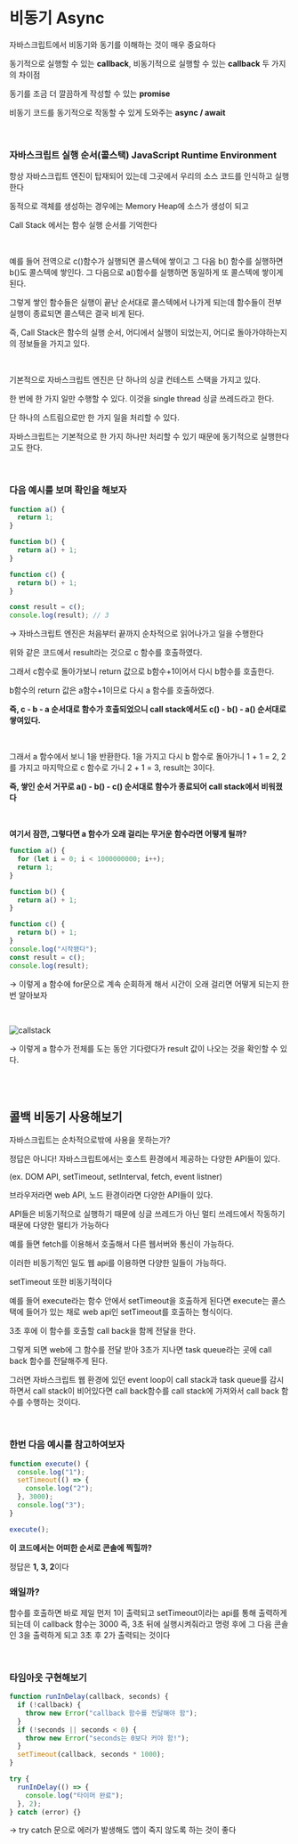 # 비동기 Async

자바스크립트에서 비동기와 동기를 이해하는 것이 매우 중요하다

동기적으로 실행할 수 있는 **callback**, 비동기적으로 실행할 수 있는 **callback** 두 가지의 차이점

동기를 조금 더 깔끔하게 작성할 수 있는 **promise**

비동기 코드를 동기적으로 작동할 수 있게 도와주는 **async / await**

<br />

### 자바스크립트 실행 순서(콜스택) JavaScript Runtime Environment

항상 자바스크립트 엔진이 탑재되어 있는데 그곳에서 우리의 소스 코드를 인식하고 실행한다

동적으로 객체를 생성하는 경우에는 Memory Heap에 소스가 생성이 되고

Call Stack 에서는 함수 실행 순서를 기억한다

<br />

예를 들어 전역으로 c()함수가 실행되면 콜스텍에 쌓이고 그 다음 b() 함수를 실행하면 b()도 콜스텍에 쌓인다. 그 다음으로 a()함수를 실행하면 동일하게 또 콜스텍에 쌓이게 된다.

그렇게 쌓인 함수들은 실행이 끝난 순서대로 콜스텍에서 나가게 되는데 함수들이 전부 실행이 종료되면 콜스텍은 결국 비게 된다.

즉, Call Stack은 함수의 실행 순서, 어디에서 실행이 되었는지, 어디로 돌아가야하는지의 정보들을 가지고 있다.

<br />

기본적으로 자바스크립트 엔진은 단 하나의 싱글 컨테스트 스택을 가지고 있다.

한 번에 한 가지 일만 수행할 수 있다. 이것을 single thread 싱글 쓰레드라고 한다.

단 하나의 스트림으로만 한 가지 일을 처리할 수 있다.

자바스크립트는 기본적으로 한 가지 하나만 처리할 수 있기 때문에 동기적으로 실행한다고도 한다.

<br />

### 다음 예시를 보며 확인을 해보자

```jsx
function a() {
  return 1;
}

function b() {
  return a() + 1;
}

function c() {
  return b() + 1;
}

const result = c();
console.log(result); // 3
```

→ 자바스크립트 엔진은 처음부터 끝까지 순차적으로 읽어나가고 일을 수행한다

위와 같은 코드에서 result라는 것으로 c 함수를 호출하였다.

그래서 c함수로 돌아가보니 return 값으로 b함수+1이어서 다시 b함수를 호출한다.

b함수의 return 값은 a함수+1이므로 다시 a 함수를 호출하였다.

**즉, c - b - a 순서대로 함수가 호출되었으니 call stack에서도 c() - b() - a() 순서대로 쌓여있다.**

<br />

그래서 a 함수에서 보니 1을 반환한다. 1을 가지고 다시 b 함수로 돌아가니 1 + 1 = 2, 2를 가지고 마지막으로 c 함수로 가니 2 + 1 = 3, result는 3이다.

**즉, 쌓인 순서 거꾸로 a() - b() - c() 순서대로 함수가 종료되어 call stack에서 비워졌다**

<br />

**여기서 잠깐, 그렇다면 a 함수가 오래 걸리는 무거운 함수라면 어떻게 될까?**

```jsx
function a() {
  for (let i = 0; i < 1000000000; i++);
  return 1;
}

function b() {
  return a() + 1;
}

function c() {
  return b() + 1;
}
console.log("시작됐다");
const result = c();
console.log(result);
```

→ 이렇게 a 함수에 for문으로 계속 순회하게 해서 시간이 오래 걸리면 어떻게 되는지 한번 알아보자

<br />

![callstack](../img/callstack.gif)

→ 이렇게 a 함수가 전체를 도는 동안 기다렸다가 result 값이 나오는 것을 확인할 수 있다.

<br />
<br />

## 콜백 비동기 사용해보기

자바스크립트는 순차적으로밖에 사용을 못하는가?

정답은 아니다! 자바스크립트에서는 호스트 환경에서 제공하는 다양한 API들이 있다.

(ex. DOM API, setTimeout, setInterval, fetch, event listner)

브라우저라면 web API, 노드 환경이라면 다양한 API들이 있다.

API들은 비동기적으로 실행하기 때문에 싱글 쓰레드가 아닌 멀티 쓰레드에서 작동하기 때문에 다양한 멀티가 가능하다

예를 들면 fetch를 이용해서 호출해서 다른 웹서버와 통신이 가능하다.

이러한 비동기적인 일도 웹 api를 이용하면 다양한 일들이 가능하다.

setTimeout 또한 비동기적이다

예를 들어 execute라는 함수 안에서 setTimeout을 호출하게 된다면 execute는 콜스택에 들어가 있는 채로 web api인 setTimeout를 호출하는 형식이다.

3초 후에 이 함수를 호출할 call back을 함께 전달을 한다.

그렇게 되면 web에 그 함수를 전달 받아 3초가 지나면 task queue라는 곳에 call back 함수를 전달해주게 된다.

그러면 자바스크립트 웹 환경에 있던 event loop이 call stack과 task queue를 감시하면서 call stack이 비어있다면 call back함수를 call stack에 가져와서 call back 함수를 수행하는 것이다.

<br />

### **한번 다음 예시를 참고하여보자**

```jsx
function execute() {
  console.log("1");
  setTimeout(() => {
    console.log("2");
  }, 3000);
  console.log("3");
}

execute();
```

**이 코드에서는 어떠한 순서로 콘솔에 찍힐까?**

정답은 **1, 3, 2**이다
<br />

### 왜일까?

함수를 호출하면 바로 제일 먼저 1이 출력되고 setTimeout이라는 api를 통해 출력하게 되는데 이 callback 함수는 3000 즉, 3초 뒤에 실행시켜줘라고 명령 후에 그 다음 콘솔인 3을 출력하게 되고 3초 후 2가 출력되는 것이다

<br />

### 타임아웃 구현해보기

```jsx
function runInDelay(callback, seconds) {
  if (!callback) {
    throw new Error("callback 함수를 전달해야 함");
  }
  if (!seconds || seconds < 0) {
    throw new Error("seconds는 0보다 커야 함!");
  }
  setTimeout(callback, seconds * 1000);
}

try {
  runInDelay(() => {
    console.log("타이머 완료");
  }, 2);
} catch (error) {}
```

→ try catch 문으로 에러가 발생해도 앱이 죽지 않도록 하는 것이 좋다
